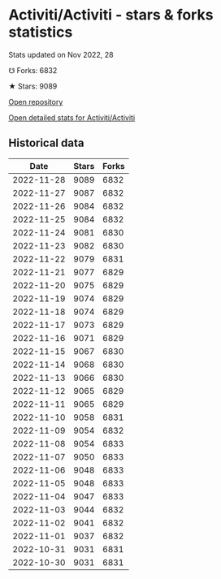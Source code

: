# Activiti/Activiti - stars & forks statistics

Stats updated on Nov 2022, 28

☋ Forks: 6832

★ Stars: 9089

[Open repository](https://github.com/Activiti/Activiti)

[Open detailed stats for Activiti/Activiti](https://reviewgithub.com/rep/Activiti/Activiti)

## Historical data
| Date | Stars | Forks |
|------|-------|-------|
| 2022-11-28 | 9089 | 6832 | 
| 2022-11-27 | 9087 | 6832 | 
| 2022-11-26 | 9084 | 6832 | 
| 2022-11-25 | 9084 | 6832 | 
| 2022-11-24 | 9081 | 6830 | 
| 2022-11-23 | 9082 | 6830 | 
| 2022-11-22 | 9079 | 6831 | 
| 2022-11-21 | 9077 | 6829 | 
| 2022-11-20 | 9075 | 6829 | 
| 2022-11-19 | 9074 | 6829 | 
| 2022-11-18 | 9074 | 6829 | 
| 2022-11-17 | 9073 | 6829 | 
| 2022-11-16 | 9071 | 6829 | 
| 2022-11-15 | 9067 | 6830 | 
| 2022-11-14 | 9068 | 6830 | 
| 2022-11-13 | 9066 | 6830 | 
| 2022-11-12 | 9065 | 6829 | 
| 2022-11-11 | 9065 | 6829 | 
| 2022-11-10 | 9058 | 6831 | 
| 2022-11-09 | 9054 | 6832 | 
| 2022-11-08 | 9054 | 6833 | 
| 2022-11-07 | 9050 | 6833 | 
| 2022-11-06 | 9048 | 6833 | 
| 2022-11-05 | 9048 | 6833 | 
| 2022-11-04 | 9047 | 6833 | 
| 2022-11-03 | 9044 | 6832 | 
| 2022-11-02 | 9041 | 6832 | 
| 2022-11-01 | 9037 | 6832 | 
| 2022-10-31 | 9031 | 6831 | 
| 2022-10-30 | 9031 | 6831 | 

